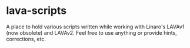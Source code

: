 # lava-scripts
A place to hold various scripts written while working with Linaro's LAVAv1 (now obsolete) and LAVAv2.
Feel free to use anything or provide hints, corrections, etc.
